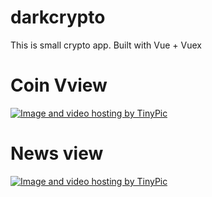 # darkcrypto

This is small crypto app. Built with Vue + Vuex

# Coin Vview

<a href="http://tinypic.com?ref=r0zfgw" target="_blank"><img src="http://i66.tinypic.com/r0zfgw.png" border="0" alt="Image and video hosting by TinyPic"></a>

# News view

<a href="http://tinypic.com?ref=zmcqkj" target="_blank"><img src="http://i64.tinypic.com/zmcqkj.png" border="0" alt="Image and video hosting by TinyPic"></a>